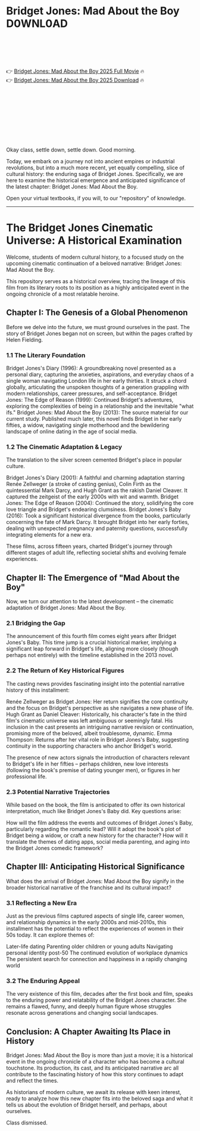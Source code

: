 # Bridget Jones: Mad About the Boy D0WNL0AD

<br><br><br><br>


👉 <a href="https://Brian-gimekatinc1984.github.io/cwxvxhdbiy/">Bridget Jones: Mad About the Boy 2025 Full Movie</a> 🔥
<br>
👉 <a href="https://Brian-gimekatinc1984.github.io/cwxvxhdbiy/">Bridget Jones: Mad About the Boy 2025 Download</a> 🔥


<br><br><br><br><br><br><br><br>


Okay class, settle down, settle down. Good morning.

Today, we embark on a journey not into ancient empires or industrial revolutions, but into a much more recent, yet equally compelling, slice of cultural history: the enduring saga of Bridget Jones. Specifically, we are here to examine the historical emergence and anticipated significance of the latest chapter: Bridget Jones: Mad About the Boy.

Open your virtual textbooks, if you will, to our "repository" of knowledge.

---

# The Bridget Jones Cinematic Universe: A Historical Examination

Welcome, students of modern cultural history, to a focused study on the upcoming cinematic continuation of a beloved narrative: Bridget Jones: Mad About the Boy.

This repository serves as a historical overview, tracing the lineage of this film from its literary roots to its position as a highly anticipated event in the ongoing chronicle of a most relatable heroine.

## Chapter I: The Genesis of a Global Phenomenon

Before we delve into the future, we must ground ourselves in the past. The story of Bridget Jones began not on screen, but within the pages crafted by Helen Fielding.

### 1.1 The Literary Foundation

   Bridget Jones's Diary (1996): A groundbreaking novel presented as a personal diary, capturing the anxieties, aspirations, and everyday chaos of a single woman navigating London life in her early thirties. It struck a chord globally, articulating the unspoken thoughts of a generation grappling with modern relationships, career pressures, and self-acceptance.
   Bridget Jones: The Edge of Reason (1999): Continued Bridget's adventures, exploring the complexities of being in a relationship and the inevitable "what ifs."
   Bridget Jones: Mad About the Boy (2013): The source material for our current study. Published much later, this novel finds Bridget in her early fifties, a widow, navigating single motherhood and the bewildering landscape of online dating in the age of social media.

### 1.2 The Cinematic Adaptation & Legacy

The translation to the silver screen cemented Bridget's place in popular culture.

   Bridget Jones's Diary (2001): A faithful and charming adaptation starring Renée Zellweger (a stroke of casting genius), Colin Firth as the quintessential Mark Darcy, and Hugh Grant as the rakish Daniel Cleaver. It captured the zeitgeist of the early 2000s with wit and warmth.
   Bridget Jones: The Edge of Reason (2004): Continued the story, solidifying the core love triangle and Bridget's endearing clumsiness.
   Bridget Jones's Baby (2016): Took a significant historical divergence from the books, particularly concerning the fate of Mark Darcy. It brought Bridget into her early forties, dealing with unexpected pregnancy and paternity questions, successfully integrating elements for a new era.

These films, across fifteen years, charted Bridget's journey through different stages of adult life, reflecting societal shifts and evolving female experiences.

## Chapter II: The Emergence of "Mad About the Boy"

Now, we turn our attention to the latest development – the cinematic adaptation of Bridget Jones: Mad About the Boy.

### 2.1 Bridging the Gap

The announcement of this fourth film comes eight years after Bridget Jones's Baby. This time jump is a crucial historical marker, implying a significant leap forward in Bridget's life, aligning more closely (though perhaps not entirely) with the timeline established in the 2013 novel.

### 2.2 The Return of Key Historical Figures

The casting news provides fascinating insight into the potential narrative history of this installment:

   Renée Zellweger as Bridget Jones: Her return signifies the core continuity and the focus on Bridget's perspective as she navigates a new phase of life.
   Hugh Grant as Daniel Cleaver: Historically, his character's fate in the third film's cinematic universe was left ambiguous or seemingly fatal. His inclusion in the cast presents an intriguing narrative revision or continuation, promising more of the beloved, albeit troublesome, dynamic.
   Emma Thompson: Returns after her vital role in Bridget Jones's Baby, suggesting continuity in the supporting characters who anchor Bridget's world.

The presence of new actors signals the introduction of characters relevant to Bridget's life in her fifties – perhaps children, new love interests (following the book's premise of dating younger men), or figures in her professional life.

### 2.3 Potential Narrative Trajectories

While based on the book, the film is anticipated to offer its own historical interpretation, much like Bridget Jones's Baby did. Key questions arise:

   How will the film address the events and outcomes of Bridget Jones's Baby, particularly regarding the romantic lead?
   Will it adopt the book's plot of Bridget being a widow, or craft a new history for the character?
   How will it translate the themes of dating apps, social media parenting, and aging into the Bridget Jones comedic framework?

## Chapter III: Anticipating Historical Significance

What does the arrival of Bridget Jones: Mad About the Boy signify in the broader historical narrative of the franchise and its cultural impact?

### 3.1 Reflecting a New Era

Just as the previous films captured aspects of single life, career women, and relationship dynamics in the early 2000s and mid-2010s, this installment has the potential to reflect the experiences of women in their 50s today. It can explore themes of:

   Later-life dating
   Parenting older children or young adults
   Navigating personal identity post-50
   The continued evolution of workplace dynamics
   The persistent search for connection and happiness in a rapidly changing world

### 3.2 The Enduring Appeal

The very existence of this film, decades after the first book and film, speaks to the enduring power and relatability of the Bridget Jones character. She remains a flawed, funny, and deeply human figure whose struggles resonate across generations and changing social landscapes.

## Conclusion: A Chapter Awaiting Its Place in History

Bridget Jones: Mad About the Boy is more than just a movie; it is a historical event in the ongoing chronicle of a character who has become a cultural touchstone. Its production, its cast, and its anticipated narrative arc all contribute to the fascinating history of how this story continues to adapt and reflect the times.

As historians of modern culture, we await its release with keen interest, ready to analyze how this new chapter fits into the beloved saga and what it tells us about the evolution of Bridget herself, and perhaps, about ourselves.

Class dismissed.

